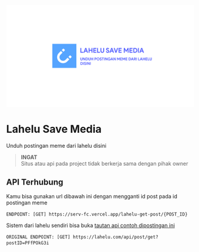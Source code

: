 <br/>
<img src="./banner.png" />

# Lahelu Save Media
Unduh postingan meme dari lahelu disini

> **INGAT** <br/>
> Situs atau api pada project tidak berkerja sama dengan pihak owner

## API Terhubung

Kamu bisa gunakan url dibawah ini dengan mengganti id post pada id postingan meme

```url
ENDPOINT: [GET] https://serv-fc.vercel.app/lahelu-get-post/{POST_ID}
```

Sistem dari lahelu sendiri bisa buka [tautan api contoh dipostingan ini](https://lahelu.com/api/post/get?postID=PFfPOkG3i)

```url
ORIGINAL ENDPOINT: [GET] https://lahelu.com/api/post/get?postID=PFfPOkG3i
```
